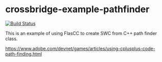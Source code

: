 crossbridge-example-pathfinder
==============================

[![Build Status](https://travis-ci.org/crossbridge-community/crossbridge-example-pathfinder.svg?branch=master)](https://travis-ci.org/crossbridge-community/crossbridge-example-pathfinder)

This is an example of using FlasCC to create SWC from C++ path finder class.

https://www.adobe.com/devnet/games/articles/using-cplusplus-code-path-finding.html
